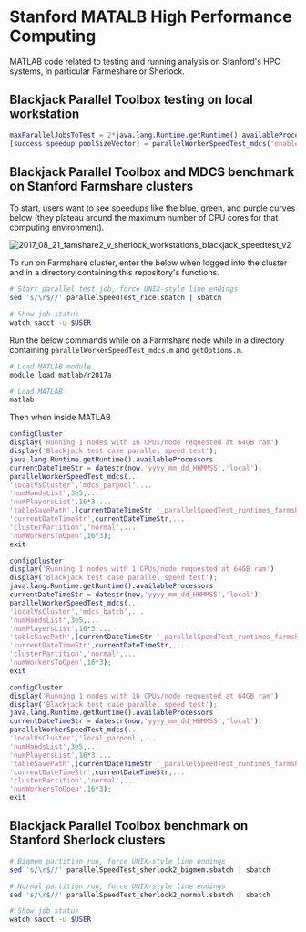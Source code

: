 # Stanford MATALB High Performance Computing

MATLAB code related to testing and running analysis on Stanford's HPC systems, in particular Farmeshare or Sherlock.


## Blackjack Parallel Toolbox testing on local workstation

```Matlab
maxParallelJobsToTest = 2*java.lang.Runtime.getRuntime().availableProcessors;
[success speedup poolSizeVector] = parallelWorkerSpeedTest_mdcs('enableFigures',1,'numPlayersList',maxParallelJobsToTest,'numHandsList',[7e4],'localVsCluster','workstation_parpool');
```

## Blackjack Parallel Toolbox and MDCS benchmark on Stanford Farmshare clusters

To start, users want to see speedups like the blue, green, and purple curves below (they plateau around the maximum number of CPU cores for that computing environment).

![2017_08_21_famshare2_v_sherlock_workstations_blackjack_speedtest_v2](https://user-images.githubusercontent.com/5241605/53528259-fcf98c00-3a9d-11e9-9ec2-5b63af668fa2.png)


To run on Farmshare cluster, enter the below when logged into the cluster and in a directory containing this repository's functions.

```bash
# Start parallel test job, force UNIX-style line endings
sed 's/\r$//' parallelSpeedTest_rice.sbatch | sbatch

# Show job status
watch sacct -u $USER

```

Run the below commands while on a Farmshare node while in a directory containing `parallelWorkerSpeedTest_mdcs.m` and `getOptions.m`.

```bash
# Load MATLAB module
module load matlab/r2017a

# Load MATLAB
matlab

```

Then when inside MATLAB

```Matlab
configCluster
display('Running 1 nodes with 16 CPUs/node requested at 64GB ram')
display('Blackjack test case parallel speed test');
java.lang.Runtime.getRuntime().availableProcessors
currentDateTimeStr = datestr(now,'yyyy_mm_dd_HHMMSS','local');
parallelWorkerSpeedTest_mdcs(...
'localVsCluster','mdcs_parpool',...
'numHandsList',3e5,...
'numPlayersList',16*3,...
'tableSavePath',[currentDateTimeStr '_parallelSpeedTest_runtimes_farmshareMdcsParpool.csv'],...
'currentDateTimeStr',currentDateTimeStr,...
'clusterPartition','normal',...
'numWorkersToOpen',16*3);
exit
```

```Matlab
configCluster
display('Running 1 nodes with 1 CPUs/node requested at 64GB ram')
display('Blackjack test case parallel speed test');
java.lang.Runtime.getRuntime().availableProcessors
currentDateTimeStr = datestr(now,'yyyy_mm_dd_HHMMSS','local');
parallelWorkerSpeedTest_mdcs(...
'localVsCluster','mdcs_batch',...
'numHandsList',3e5,...
'numPlayersList',16*3,...
'tableSavePath',[currentDateTimeStr '_parallelSpeedTest_runtimes_farmshareMdcsBatch.csv'],...
'currentDateTimeStr',currentDateTimeStr,...
'clusterPartition','normal',...
'numWorkersToOpen',16*3);
exit
```

```Matlab
configCluster
display('Running 1 nodes with 16 CPUs/node requested at 64GB ram')
display('Blackjack test case parallel speed test');
java.lang.Runtime.getRuntime().availableProcessors
currentDateTimeStr = datestr(now,'yyyy_mm_dd_HHMMSS','local');
parallelWorkerSpeedTest_mdcs(...
'localVsCluster','local_parpool',...
'numHandsList',3e5,...
'numPlayersList',16*3,...
'tableSavePath',[currentDateTimeStr '_parallelSpeedTest_runtimes_farmshareLocalParpool.csv'],...
'currentDateTimeStr',currentDateTimeStr,...
'clusterPartition','normal',...
'numWorkersToOpen',16*3);
exit
```

## Blackjack Parallel Toolbox benchmark on Stanford Sherlock clusters

```bash
# Bigmem partition run, force UNIX-style line endings
sed 's/\r$//' parallelSpeedTest_sherlock2_bigmem.sbatch | sbatch

# Normal partition run, force UNIX-style line endings
sed 's/\r$//' parallelSpeedTest_sherlock2_normal.sbatch | sbatch

# Show job status
watch sacct -u $USER
```